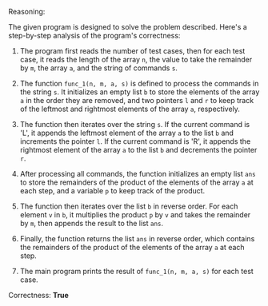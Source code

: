 Reasoning:

The given program is designed to solve the problem described. Here's a step-by-step analysis of the program's correctness:

1. The program first reads the number of test cases, then for each test case, it reads the length of the array `n`, the value to take the remainder by `m`, the array `a`, and the string of commands `s`.

2. The function `func_1(n, m, a, s)` is defined to process the commands in the string `s`. It initializes an empty list `b` to store the elements of the array `a` in the order they are removed, and two pointers `l` and `r` to keep track of the leftmost and rightmost elements of the array `a`, respectively.

3. The function then iterates over the string `s`. If the current command is 'L', it appends the leftmost element of the array `a` to the list `b` and increments the pointer `l`. If the current command is 'R', it appends the rightmost element of the array `a` to the list `b` and decrements the pointer `r`.

4. After processing all commands, the function initializes an empty list `ans` to store the remainders of the product of the elements of the array `a` at each step, and a variable `p` to keep track of the product.

5. The function then iterates over the list `b` in reverse order. For each element `v` in `b`, it multiplies the product `p` by `v` and takes the remainder by `m`, then appends the result to the list `ans`.

6. Finally, the function returns the list `ans` in reverse order, which contains the remainders of the product of the elements of the array `a` at each step.

7. The main program prints the result of `func_1(n, m, a, s)` for each test case.

Correctness: **True**